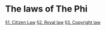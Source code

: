 # The laws of The Phi

[§1. Citizen Law](./laws/citizen)
[§2. Royal law](./laws/royal.md)
[§3. Copyright law](./laws/copyright.md)
